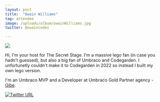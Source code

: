 ```yaml
---
layout: post
title:  "Owain Williams"
tag: attendee
image: /uploads/album/owainWilliams.jpg
twitter: @owaincodes

---
```


![]({{page.image}})

Hi, I'm your host for The Secret Stage. I'm a massive lego fan (in case you hadn't guessed), but also a big fan of Umbraco and Codegarden. I unfortunetly couldn't make it to Codegarden in 2022 so instead I built my own lego version. 

I'm an Umbraco MVP and a Developer at Umbraco Gold Partner agency - [Gibe](https://gibe.digital/about/). 

[![Twitter URL](https://img.shields.io/twitter/url/https/twitter.com/{{page.twitter}}.svg?style=social&label=Follow%20%40{{page.twitter}})](https://twitter.com/{{page.twitter}})
